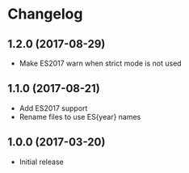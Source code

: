 
# Changelog

## 1.2.0 (2017-08-29)

  * Make ES2017 warn when strict mode is not used

## 1.1.0 (2017-08-21)

  * Add ES2017 support
  * Rename files to use ES{year} names

## 1.0.0 (2017-03-20)

  * Initial release
